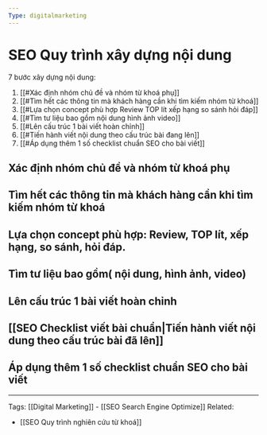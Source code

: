 ```yaml
---
Type: digitalmarketing
---
```

# SEO Quy trình xây dựng nội dung

7 bước xây dựng nội dung:
1. [[#Xác định nhóm chủ đề và nhóm từ khoá phụ]]
2. [[#Tìm hết các thông tin mà khách hàng cần khi tìm kiếm nhóm từ khoá]]
3. [[#Lựa chọn concept phù hợp Review TOP lít xếp hạng so sánh hỏi đáp]]
4. [[#Tìm tư liệu bao gồm nội dung hình ảnh video]]
5. [[#Lên cấu trúc 1 bài viết hoàn chỉnh]]
6. [[#Tiến hành viết nội dung theo cấu trúc bài đang lên]]
7. [[#Áp dụng thêm 1 số checklist chuẩn SEO cho bài viết]]


## Xác định nhóm chủ đề và nhóm từ khoá phụ

## Tìm hết các thông tin mà khách hàng cần khi tìm kiếm nhóm từ khoá

## Lựa chọn concept phù hợp: Review, TOP lít, xếp hạng, so sánh, hỏi đáp.

## Tìm tư liệu bao gồm( nội dung, hình ảnh, video)
## Lên cấu trúc 1 bài viết hoàn chỉnh

## [[SEO Checklist viết bài chuẩn|Tiến hành viết nội dung theo cấu trúc bài đã lên]]

## Áp dụng thêm 1 số checklist chuẩn SEO cho bài viết
---
Tags: [[Digital Marketing]] - [[SEO Search Engine Optimize]]
Related:
- [[SEO Quy trình nghiên cứu từ khoá]]
